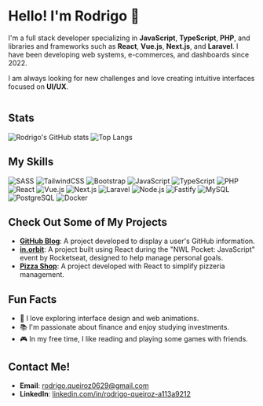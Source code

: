 # Hello! I'm Rodrigo 👋

I'm a full stack developer specializing in **JavaScript**, **TypeScript**, **PHP**, and libraries and frameworks such as **React**, **Vue.js**, **Next.js**, and **Laravel**. I have been developing web systems, e-commerces, and dashboards since 2022.

I am always looking for new challenges and love creating intuitive interfaces focused on **UI/UX**.

<div style="text-align: center">
  <img src="https://media.giphy.com/media/L1R1tvI9svkIWwpVYr/giphy.gif" alt="" />
</div>

## Stats
![Rodrigo's GitHub stats](https://github-readme-stats-one-tau-65.vercel.app/api?username=rodrigoqueiroz12&show_icons=true&theme=dracula)
![Top Langs](https://github-readme-stats-one-tau-65.vercel.app/api/top-langs/?username=rodrigoqueiroz12&layout=compact&theme=dracula)

## My Skills
![SASS](https://img.shields.io/badge/SASS-CC6699?style=for-the-badge&logo=sass&logoColor=white)
![TailwindCSS](https://img.shields.io/badge/TailwindCSS-06B6D4?style=for-the-badge&logo=tailwindcss&logoColor=white)
![Bootstrap](https://img.shields.io/badge/Bootstrap-7952B3?style=for-the-badge&logo=bootstrap&logoColor=white)
![JavaScript](https://img.shields.io/badge/JavaScript-F7DF1E?style=for-the-badge&logo=javascript&logoColor=black)
![TypeScript](https://img.shields.io/badge/TypeScript-3178C6?style=for-the-badge&logo=typescript&logoColor=white)
![PHP](https://img.shields.io/badge/PHP-777BB4?style=for-the-badge&logo=php&logoColor=white)
![React](https://img.shields.io/badge/React-61DAFB?style=for-the-badge&logo=react&logoColor=black)
![Vue.js](https://img.shields.io/badge/Vue.js-4FC08D?style=for-the-badge&logo=vue.js&logoColor=white)
![Next.js](https://img.shields.io/badge/Next.js-000000?style=for-the-badge&logo=nextdotjs&logoColor=white)
![Laravel](https://img.shields.io/badge/Laravel-FF2D20?style=for-the-badge&logo=laravel&logoColor=white)
![Node.js](https://img.shields.io/badge/Node.js-339933?style=for-the-badge&logo=nodedotjs&logoColor=white)
![Fastify](https://img.shields.io/badge/Fastify-000000?style=for-the-badge&logo=fastify&logoColor=white)
![MySQL](https://img.shields.io/badge/MySQL-4479A1?style=for-the-badge&logo=mysql&logoColor=white)
![PostgreSQL](https://img.shields.io/badge/PostgreSQL-4169E1?style=for-the-badge&logo=postgresql&logoColor=white)
![Docker](https://img.shields.io/badge/Docker-2496ED?style=for-the-badge&logo=docker&logoColor=white)

## Check Out Some of My Projects
- [**GitHub Blog**](https://github.com/rodrigoqueiroz12/github-blog): A project developed to display a user's GitHub information.
- [**in.orbit**](https://github.com/rodrigoqueiroz12/in-orbit-react): A project built using React during the "NWL Pocket: JavaScript" event by Rocketseat, designed to help manage personal goals.
- [**Pizza Shop**](https://github.com/rodrigoqueiroz12/pizza-shop-web): A project developed with React to simplify pizzeria management.

## Fun Facts
- 🎨 I love exploring interface design and web animations.
- 📚 I'm passionate about finance and enjoy studying investments.
- 🎮 In my free time, I like reading and playing some games with friends.

## Contact Me!
- **Email**: rodrigo.queiroz0629@gmail.com
- **LinkedIn**: [linkedin.com/in/rodrigo-queiroz-a113a9212](https://www.linkedin.com/in/rodrigo-queiroz-a113a9212)
